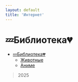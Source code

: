 ```yaml
---
layout: default
title: 'Интернет'
---
```


# 💤Библиотека💔

- [💤Библиотека💔](#библиотека)
  - [Животные](categories/animals.md)
  - [Аниме](categories/anime.md)

> 2025
